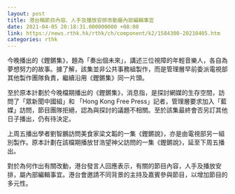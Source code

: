 ```yaml
---
layout: post
title: 港台稱節目內容、人手及播放安排改動屬內部編輯事宜
date: 2021-04-05 20:18:31.000000000 +08:00
link: https://news.rthk.hk/rthk/ch/component/k2/1584300-20210405.htm
categories: rthk
---
```


今晚播出的《鏗鏘集》，題為「奏出個未來」，講述三位視障的年輕音樂人，各自為夢想努力的故事。據了解，該集並非公共事務組製作，而是管理層早前委派電視部其他製作團隊負責，繼續沿用《鏗鏘集》同一片頭。

至於原本計劃於今晚檔期播出的《鏗鏘集》，消息指，是探討網媒的生存空間，訪問了「眾新聞中國組」和 「Hong Kong Free Press」記者，管理層要求加入「藍媒」訪問，節目團隊拒絕，認為與探討的議題不相關。至於該集最終會否另訂其他日子播出，仍有待決定。

上周五播出學者劉智鵬訪問美食家梁文韜的一集《鏗鏘說》，亦是由電視部另一組別製作。原本計劃在該檔期播放甘浩望神父訪問的一集《鏗鏘說》，延至下周五播出。

對於為何作出有關改動，港台發言人回應表示，有關的節目內容，人手及播放安排，屬內部編輯事宜。港台會邀請不同背景的主持及嘉賓參與節目，以增加節目的多元性。
